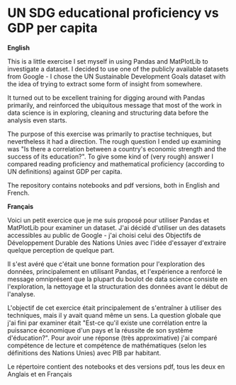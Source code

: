 # UN SDG educational proficiency vs GDP per capita

**English**

This is a little exercise I set myself in using Pandas and MatPlotLib to investigate a dataset. I decided to use one of the publicly available datasets from Google - I chose the UN Sustainable Development Goals dataset with the idea of trying to extract some form of insight from somewhere.

It turned out to be excellent training for digging around with Pandas primarily, and reinforced the ubiquitous message that most of the work in data science is in exploring, cleaning and structuring data before the analysis even starts.

The purpose of this exercise was primarily to practise techniques, but nevertheless it had a direction. The rough question I ended up examining was "Is there a correlation between a country's economic strength and the success of its education?". To give some kind of (very rough) answer I compared reading proficiency and mathematical proficiency (according to UN definitions) against GDP per capita.

The repository contains notebooks and pdf versions, both in English and French.

**Français**

Voici un petit exercice que je me suis proposé pour utiliser Pandas et MatPlotLib pour examiner un dataset. J'ai décidé d'utiliser un des datasets accessibles au public de Google - j'ai choisi celui des Objectifs de Développement Durable des Nations Unies avec l'idée d'essayer d'extraire quelque perception de quelque part.

Il s'est avéré que c'était une bonne formation pour l'exploration des données, principalement en utilisant Pandas, et l'expérience a renforcé le message omniprésent que la plupart du boulot de data science consiste en l'exploration, la nettoyage et la structuration des données avant le début de l'analyse.

L'objectif de cet exercice était principalement de s'entraîner à utiliser des techniques, mais il y avait quand même un sens. La question globale que j'ai fini par examiner était "Est-ce qu'il existe une corrélation entre la puissance économique d'un pays et la réussite de son système d'éducation?". Pour avoir une réponse (très approximative) j'ai comparé compétence de lecture et compétence de mathématiques (selon les définitions des Nations Unies) avec PIB par habitant.

Le répertoire contient des notebooks et des versions pdf, tous les deux en Anglais et en Français
